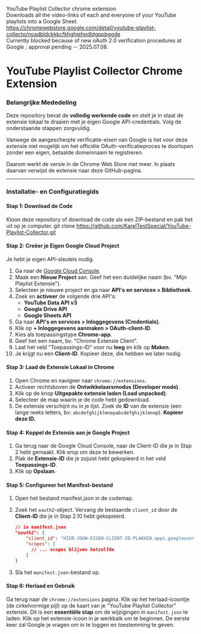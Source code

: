 YouTube Playlist Collector chrome extension  
Downloads all the video-links of each and everyone of your YouTube playlists into a Google Sheet.  
https://chromewebstore.google.com/detail/youtube-playlist-collecto/noadbldckkkcfkhghjehpdldgppbggde  
Currently blocked because of new oAuth 2.0 verification procedures at Google ; approval pending -- 2025.07.08.

# YouTube Playlist Collector Chrome Extension

### **Belangrijke Mededeling**

Deze repository bevat de **volledig werkende code** en stelt je in staat de extensie lokaal te draaien met je eigen Google API-credentials. Volg de onderstaande stappen zorgvuldig.

Vanwege de aangescherpte verificatie-eisen van Google is het voor deze extensie niet mogelijk om het officiële OAuth-verificatieproces te doorlopen zonder een eigen, betaalde domeinnaam te registreren.

Daarom werkt de versie in de Chrome Web Store niet meer. In plaats daarvan verwijst de extensie naar deze GitHub-pagina.

---

### Installatie- en Configuratiegids

#### Stap 1: Download de Code
Kloon deze repository of download de code als een ZIP-bestand en pak het uit op je computer.
  git clone https://github.com/KarelTestSpecial/YouTube-Playlist-Collector.git

#### Stap 2: Creëer je Eigen Google Cloud Project
Je hebt je eigen API-sleutels nodig.

1.  Ga naar de [Google Cloud Console](https://console.cloud.google.com/).
2.  Maak een **Nieuw Project** aan. Geef het een duidelijke naam (bv. "Mijn Playlist Extensie").
3.  Selecteer je nieuwe project en ga naar **API's en services > Bibliotheek**.
4.  Zoek en **activeer** de volgende drie API's:
    *   **YouTube Data API v3**
    *   **Google Drive API**
    *   **Google Sheets API**
5.  Ga naar **API's en services > Inloggegevens (Credentials)**.
6.  Klik op **+ Inloggegevens aanmaken > OAuth-client-ID**.
7.  Kies als toepassingstype **Chrome-app**.
8.  Geef het een naam, bv. "Chrome Extensie Client".
9.  Laat het veld "Toepassings-ID" voor nu **leeg** en klik op **Maken**.
10. Je krijgt nu een **Client-ID**. Kopieer deze, die hebben we later nodig.

#### Stap 3: Laad de Extensie Lokaal in Chrome
1.  Open Chrome en navigeer naar `chrome://extensions`.
2.  Activeer rechtsboven de **Ontwikkelaarsmodus (Developer mode)**.
3.  Klik op de knop **Uitgepakte extensie laden (Load unpacked)**.
4.  Selecteer de map waarin je de code hebt gedownload.
5.  De extensie verschijnt nu in je lijst. Zoek de **ID** van de extensie (een lange reeks letters, bv: `abcdefghijklmnopabcdefghijklmnop`). **Kopieer deze ID.**

#### Stap 4: Koppel de Extensie aan je Google Project
1.  Ga terug naar de Google Cloud Console, naar de Client-ID die je in Stap 2 hebt gemaakt. Klik erop om deze te bewerken.
2.  Plak de **Extensie-ID** die je zojuist hebt gekopieerd in het veld **Toepassings-ID**.
3.  Klik op **Opslaan**.

#### Stap 5: Configureer het Manifest-bestand
1. Open het bestand manifest.json in de codemap.
2.  Zoek het `oauth2`-object. Vervang de bestaande `client_id` door de **Client-ID** die je in Stap 2.10 hebt gekopieerd.

    ```json
    // in manifest.json
    "oauth2": {
        "client_id": "HIER-JOUW-EIGEN-CLIENT-ID-PLAKKEN.apps.googleusercontent.com",
        "scopes": [
          // ... scopes blijven hetzelfde
        ]
    }
    ```

3.  Sla het `manifest.json`-bestand op.

#### Stap 6: Herlaad en Gebruik
Ga terug naar de `chrome://extensions` pagina.
Klik op het herlaad-icoontje (de cirkelvormige pijl) op de kaart van je "YouTube Playlist Collector" extensie. Dit is een **essentiële stap** om de wijzigingen in `manifest.json` te laden.
Klik op het extensie-icoon in je werkbalk om te beginnen. De eerste keer zal Google je vragen om in te loggen en toestemming te geven.
